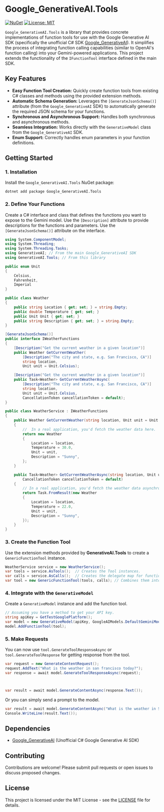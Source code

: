 # Google_GenerativeAI.Tools

[![NuGet](https://img.shields.io/nuget/v/GenerativeAI.Tools.svg)](https://www.nuget.org/packages/GenerativeAI.Tools) [![License: MIT](https://img.shields.io/github/license/gunpal5/Google_GenerativeAI)](https://github.com/tryAGI/OpenAI/blob/main/LICENSE.txt)

`Google_GenerativeAI.Tools` is a library that provides concrete implementations of function tools for use with the Google Generative AI SDK (specifically the unofficial C# SDK [Google_GenerativeAI](https://github.com/gunpal5/Google_GenerativeAI)). It simplifies the process of integrating function calling capabilities (similar to OpenAI's function calling) into your Gemini-powered applications. This project extends the functionality of the `IFunctionTool` interface defined in the main SDK.

## Key Features

* **Easy Function Tool Creation:** Quickly create function tools from existing C# classes and methods using the provided extension methods.  
* **Automatic Schema Generation:** Leverages the `[GenerateJsonSchema()]` attribute (from the `Google_GenerativeAI` SDK) to automatically generate the required JSON schema for your functions.  
* **Synchronous and Asynchronous Support:** Handles both synchronous and asynchronous methods.  
* **Seamless Integration:** Works directly with the `GenerativeModel` class from the `Google_GenerativeAI` SDK.  
* **Enum Support:** Correctly handles enum parameters in your function definitions.

## Getting Started

### 1. Installation

Install the `Google_GenerativeAI.Tools` NuGet package:

```bash
dotnet add package Google_GenerativeAI.Tools
```

### 2. Define Your Functions

Create a C# interface and class that defines the functions you want to expose to the Gemini model. Use the `[Description]` attribute to provide descriptions for the functions and parameters. Use the `[GenerateJsonSchema()]` attribute on the interface.

```csharp
using System.ComponentModel;
using System.Threading;
using System.Threading.Tasks;
using GenerativeAI; // From the main Google_GenerativeAI SDK
using GenerativeAI.Tools; // From this library

public enum Unit
{
    Celsius,
    Fahrenheit,
    Imperial
}

public class Weather
{
    public string Location { get; set; } = string.Empty;
    public double Temperature { get; set; }
    public Unit Unit { get; set; }
    public string Description { get; set; } = string.Empty;
}

[GenerateJsonSchema()]
public interface IWeatherFunctions
{
    [Description("Get the current weather in a given location")]
    public Weather GetCurrentWeather(
        [Description("The city and state, e.g. San Francisco, CA")]
        string location,
        Unit unit = Unit.Celsius);

    [Description("Get the current weather in a given location")]
    public Task<Weather> GetCurrentWeatherAsync(
        [Description("The city and state, e.g. San Francisco, CA")]
        string location,
        Unit unit = Unit.Celsius,
        CancellationToken cancellationToken = default);
}

public class WeatherService : IWeatherFunctions
{
    public Weather GetCurrentWeather(string location, Unit unit = Unit.Celsius)
    {
        //  In a real application, you'd fetch the weather data here.
        return new Weather
        {
            Location = location,
            Temperature = 30.0,
            Unit = unit,
            Description = "Sunny",
        };
    }

    public Task<Weather> GetCurrentWeatherAsync(string location, Unit unit = Unit.Celsius,
        CancellationToken cancellationToken = default)
    {
        // In a real application, you'd fetch the weather data asynchronously here.
        return Task.FromResult(new Weather
        {
            Location = location,
            Temperature = 22.0,
            Unit = unit,
            Description = "Sunny",
        });
    }
}
```

### 3. Create the Function Tool

Use the extension methods provided by **GenerativeAI.Tools** to create a `GenericFunctionTool` instance.

```csharp
WeatherService service = new WeatherService();
var tools = service.AsTools();  // Creates the Tool instances.
var calls = service.AsCalls();  // Creates the delegate map for function calls.
var tool = new GenericFunctionTool(tools, calls); // Combines them into a usable tool.
```

### 4. Integrate with the `GenerativeModel`

Create a `GenerativeModel` instance and add the function tool.

```csharp
// Assuming you have a method to get your API key.
string apiKey = GetTestGooglePlatform();
var model = new GenerativeModel(apiKey, GoogleAIModels.DefaultGeminiModel);
model.AddFunctionTool(tool);
```

### 5. Make Requests

You can now use `tool.GenerateToolResponseAsync` or `tool.GenerateToolResponse` for getting response from the tool.

```csharp
var request = new GenerateContentRequest();
request.AddText("What is the weather in san francisco today?");
var response = await model.GenerateToolResponseAsync(request);



var result = await model.GenerateContentAsync(response.Text());
```

Or you can simply send a prompt to the model.

```csharp
var result = await model.GenerateContentAsync("What is the weather in San Francisco today?");
Console.WriteLine(result.Text());
```

## Dependencies

- [Google_GenerativeAI](https://github.com/gunpal5/Google_GenerativeAI) (Unofficial C# Google Generative AI SDK)

## Contributing

Contributions are welcome! Please submit pull requests or open issues to discuss proposed changes.

## License

This project is licensed under the MIT License - see the [LICENSE](LICENSE) file for details.
